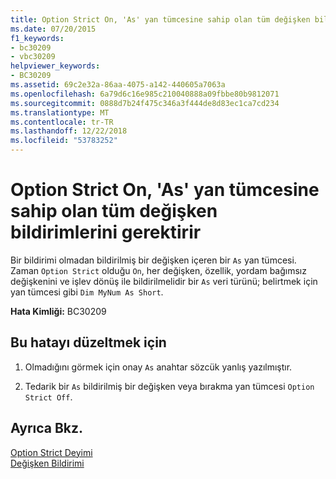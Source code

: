```yaml
---
title: Option Strict On, 'As' yan tümcesine sahip olan tüm değişken bildirimlerini gerektirir
ms.date: 07/20/2015
f1_keywords:
- bc30209
- vbc30209
helpviewer_keywords:
- BC30209
ms.assetid: 69c2e32a-86aa-4075-a142-440605a7063a
ms.openlocfilehash: 6a79d6c16e985c210040888a09fbbe80b9812071
ms.sourcegitcommit: 0888d7b24f475c346a3f444de8d83ec1ca7cd234
ms.translationtype: MT
ms.contentlocale: tr-TR
ms.lasthandoff: 12/22/2018
ms.locfileid: "53783252"
---
```

# <a name="option-strict-on-requires-all-variable-declarations-to-have-an-as-clause"></a>Option Strict On, 'As' yan tümcesine sahip olan tüm değişken bildirimlerini gerektirir
Bir bildirimi olmadan bildirilmiş bir değişken içeren bir `As` yan tümcesi. Zaman `Option Strict` olduğu `On`, her değişken, özellik, yordam bağımsız değişkenini ve işlev dönüş ile bildirilmelidir bir `As` veri türünü; belirtmek için yan tümcesi gibi `Dim MyNum As Short`.  
  
 **Hata Kimliği:** BC30209  
  
## <a name="to-correct-this-error"></a>Bu hatayı düzeltmek için  
  
1.  Olmadığını görmek için onay `As` anahtar sözcük yanlış yazılmıştır.  
  
2.  Tedarik bir `As` bildirilmiş bir değişken veya bırakma yan tümcesi `Option Strict Off`.  
  
## <a name="see-also"></a>Ayrıca Bkz.  
 [Option Strict Deyimi](../../visual-basic/language-reference/statements/option-strict-statement.md)  
 [Değişken Bildirimi](../../visual-basic/programming-guide/language-features/variables/variable-declaration.md)

